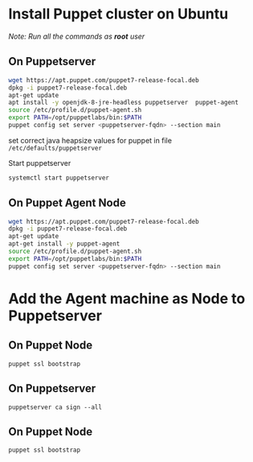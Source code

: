 # Install Puppet cluster on Ubuntu
_Note: Run all the commands as **root** user_

## On Puppetserver

``` bash
wget https://apt.puppet.com/puppet7-release-focal.deb
dpkg -i puppet7-release-focal.deb
apt-get update
apt install -y openjdk-8-jre-headless puppetserver  puppet-agent
source /etc/profile.d/puppet-agent.sh
export PATH=/opt/puppetlabs/bin:$PATH
puppet config set server <puppetserver-fqdn> --section main
```

set correct java heapsize values for puppet in file `/etc/defaults/puppetserver`

Start puppetserver 
```bash
systemctl start puppetserver
```

## On Puppet Agent Node

```bash
wget https://apt.puppet.com/puppet7-release-focal.deb
dpkg -i puppet7-release-focal.deb
apt-get update
apt-get install -y puppet-agent
source /etc/profile.d/puppet-agent.sh
export PATH=/opt/puppetlabs/bin:$PATH
puppet config set server <puppetserver-fqdn> --section main
```

# Add the Agent machine as Node to Puppetserver
## On Puppet Node
`puppet ssl bootstrap`

## On Puppetserver
`puppetserver ca sign --all`

## On Puppet Node
`puppet ssl bootstrap`
